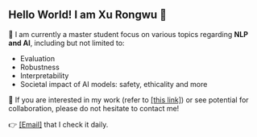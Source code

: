 ## Hello World! I am Xu Rongwu 👋

🤖 I am currently a master student focus on various topics regarding **NLP and AI**, including but not limited to:

- Evaluation
- Robustness
- Interpretability
- Societal impact of AI models: safety, ethicality and more 

🤗 If you are interested in my work (refer to [[this link]](https://rongwuxu.site)) or see potential for collaboration, please do not hesitate to contact me!

👉 [[Email]](mailto:xrw22@mails.tsinghua.edu.cn) that I check it daily.
